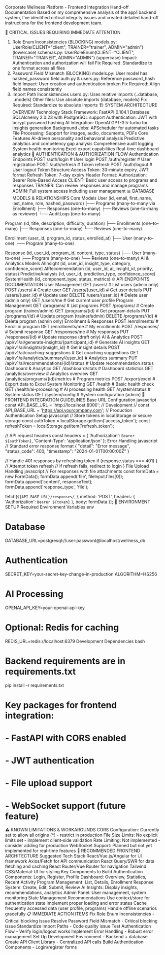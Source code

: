 Corporate Wellness Platform - Frontend Integration Hand-off Documentation
Based on my comprehensive analysis of the app1 backend system, I've identified critical integrity issues and created detailed hand-off instructions for the frontend development team.

🚨 CRITICAL ISSUES REQUIRING IMMEDIATE ATTENTION
1. Role Enum Inconsistencies (BLOCKING)
models.py: 
UserRole(CLIENT="client", TRAINER="trainer", ADMIN="admin")
 (lowercase)
schemas.py: 
UserRoleEnum(CLIENT="CLIENT", TRAINER="TRAINER", ADMIN="ADMIN")
 (uppercase)
Impact: Authentication and authorization will fail
Fix Required: Standardize to one format across all files
2. Password Field Mismatch (BLOCKING)
models.py: User model has hashed_password field
auth.py & users.py: Reference password_hash field
Impact: User creation and authentication broken
Fix Required: Align field names consistently
3. Import Path Inconsistencies
users.py: Uses relative imports (..database, ..models)
Other files: Use absolute imports (database, models)
Fix Required: Standardize to absolute imports
🏗️ SYSTEM ARCHITECTURE OVERVIEW
Technology Stack
Framework: FastAPI 0.104.1
Database: SQLAlchemy 2.0.23 with PostgreSQL support
Authentication: JWT with bcrypt password hashing
AI Integration: OpenAI GPT-3.5-turbo for insights generation
Background Jobs: APScheduler for automated tasks
File Processing: Support for images, audio, documents, PDFs
Core Features
AI-driven personality and behavioral analysis
Predictive analytics and competency gap analysis
Comprehensive audit logging
System health monitoring
Excel export capabilities
Real-time dashboard analytics
🔐 AUTHENTICATION & AUTHORIZATION FLOW
Authentication Endpoints
POST /auth/login          # User login
POST /auth/register       # User registration
POST /auth/refresh        # Token refresh
POST /auth/logout         # User logout
Token Structure
Access Token: 30-minute expiry, JWT format
Refresh Token: 7-day expiry
Header Format: Authorization: Bearer <token>
Role-Based Access
CLIENT: Basic user access to programs and responses
TRAINER: Can review responses and manage programs
ADMIN: Full system access including user management
📊 DATABASE MODELS & RELATIONSHIPS
Core Models
User (id, email, first_name, last_name, role, hashed_password)
├── Programs (many-to-many via Enrollment)
├── Responses (one-to-many)
├── Reviews (one-to-many as reviewer)
└── AuditLogs (one-to-many)

Program (id, title, description, difficulty, duration)
├── Enrollments (one-to-many)
├── Responses (one-to-many)
└── Reviews (one-to-many)

Enrollment (user_id, program_id, status, enrolled_at)
├── User (many-to-one)
└── Program (many-to-one)

Response (id, user_id, program_id, content, type, status)
├── User (many-to-one)
├── Program (many-to-one)
└── Reviews (one-to-many)
AI & Analytics Models
AIInsight (id, user_id, insight_type, category, confidence_score)
AIRecommendation (id, user_id, ai_insight_id, priority, status)
PredictiveAnalysis (id, user_id, prediction_type, confidence_score)
SystemHealth (id, component_type, status, metrics)
🌐 API ENDPOINTS DOCUMENTATION
User Management
GET    /users/              # List users (admin only)
POST   /users/              # Create user
GET    /users/{user_id}     # Get user details
PUT    /users/{user_id}     # Update user
DELETE /users/{user_id}     # Delete user (admin only)
GET    /users/me            # Get current user profile
Program Management
GET    /programs/           # List programs
POST   /programs/           # Create program (trainer/admin)
GET    /programs/{id}       # Get program details
PUT    /programs/{id}       # Update program (trainer/admin)
DELETE /programs/{id}       # Delete program (admin only)
Enrollment & Responses
POST   /enrollments/        # Enroll in program
GET    /enrollments/me      # My enrollments
POST   /responses/          # Submit response
GET    /responses/me        # My responses
PUT    /responses/{id}      # Update response (draft only)
AI & Analytics
POST   /api/v1/ai/generate-insights/{participant_id}    # Generate AI insights
GET    /api/v1/ai/insights/{insight_id}                 # Get insight details
POST   /api/v1/ai/coaching-suggestions                  # Get coaching suggestions
GET    /api/v1/ai/analytics/summary/{user_id}          # Analytics summary
PUT    /api/v1/ai/recommendations/{id}/status          # Update recommendation status
Dashboard & Analytics
GET    /dashboard/stats     # Dashboard statistics
GET    /analytics/overview  # Analytics overview
GET    /analytics/programs/{id}/metrics  # Program metrics
POST   /export/excel        # Export data to Excel
System Monitoring
GET    /health              # Basic health check
GET    /health/ai-processing # AI processing health
GET    /system/status       # System status
GET    /system/config       # System configuration (admin)
🎨 FRONTEND INTEGRATION GUIDELINES
Base URL Configuration
javascript
const API_BASE_URL = 'http://localhost:8000';  // Development
// const API_BASE_URL = 'https://api.yourcompany.com';  // Production
Authentication Setup
javascript
// Store tokens in localStorage or secure storage
const authToken = localStorage.getItem('access_token');
const refreshToken = localStorage.getItem('refresh_token');

// API request headers
const headers = {
  'Authorization': `Bearer ${authToken}`,
  'Content-Type': 'application/json'
};
Error Handling
javascript
// Standard error response format
{
  "detail": "Error message",
  "status_code": 400,
  "timestamp": "2024-01-01T00:00:00Z"
}

// Handle 401 responses by refreshing token
if (response.status === 401) {
  // Attempt token refresh
  // If refresh fails, redirect to login
}
File Upload Handling
javascript
// For responses with file attachments
const formData = new FormData();
formData.append('file', fileInput.files[0]);
formData.append('content', responseText);
formData.append('response_type', 'file');

fetch(`${API_BASE_URL}/responses/`, {
  method: 'POST',
  headers: { 'Authorization': `Bearer ${token}` },
  body: formData
});
🔧 ENVIRONMENT SETUP
Required Environment Variables
env
# Database
DATABASE_URL=postgresql://user:password@localhost/wellness_db

# Authentication
SECRET_KEY=your-secret-key-change-in-production
ALGORITHM=HS256

# AI Processing
OPENAI_API_KEY=your-openai-api-key

# Optional: Redis for caching
REDIS_URL=redis://localhost:6379
Development Dependencies
bash
# Backend requirements are in requirements.txt
pip install -r requirements.txt

# Key packages for frontend integration:
# - FastAPI with CORS enabled
# - JWT authentication
# - File upload support
# - WebSocket support (future feature)
⚠️ KNOWN LIMITATIONS & WORKAROUNDS
CORS Configuration: Currently set to allow all origins (*) - restrict in production
File Size Limits: No explicit limits set - implement client-side validation
Rate Limiting: Not implemented - consider adding for production
WebSocket Support: Planned but not yet implemented for real-time features
🚀 RECOMMENDED FRONTEND ARCHITECTURE
Suggested Tech Stack
React/Vue.js/Angular for UI framework
Axios/Fetch for API communication
React Query/SWR for data fetching and caching
React Router/Vue Router for navigation
Tailwind CSS/Material-UI for styling
Key Components to Build
Authentication Components: Login, Register, Profile
Dashboard: Overview, Statistics, Recent Activity
Program Management: List, Details, Enrollment
Response System: Create, Edit, Submit, Review
AI Insights: Display insights, recommendations, analytics
Admin Panel: User management, system monitoring
State Management Recommendations
Use context/store for authentication state
Implement proper loading and error states
Cache frequently accessed data (user profile, programs)
Handle offline scenarios gracefully
📋 IMMEDIATE ACTION ITEMS
Fix Role Enum Inconsistencies - Critical blocking issue
Resolve Password Field Mismatch - Critical blocking issue
Standardize Import Paths - Code quality issue
Test Authentication Flow - Verify login/logout works
Implement Error Handling - Robust error management
Set Up Development Environment - Backend + database
Create API Client Library - Centralized API calls
Build Authentication Components - Login/register forms